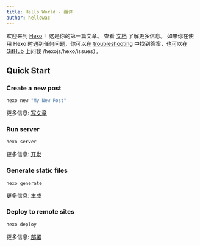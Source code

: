 ```yaml
---
title: Hello World - 翻译
author: hellowac
---
```

欢迎来到 [Hexo](https://hexo.io/)！ 这是你的第一篇文章。 查看 [文档](https://hexo.io/docs/) 了解更多信息。 如果你在使用 Hexo 时遇到任何问题，你可以在 [troubleshooting](https://hexo.io/docs/troubleshooting.html) 中找到答案，也可以在 [GitHub](https://github.com) 上问我 /hexojs/hexo/issues）。

## Quick Start

### Create a new post

``` bash
hexo new "My New Post"
```

更多信息: [写文章](https://hexo.io/docs/writing.html)

### Run server

``` bash
hexo server
```

更多信息: [开发](https://hexo.io/docs/server.html)

### Generate static files

``` bash
hexo generate
```

更多信息: [生成](https://hexo.io/docs/generating.html)

### Deploy to remote sites

``` bash
hexo deploy
```

更多信息: [部署](https://hexo.io/docs/one-command-deployment.html)
